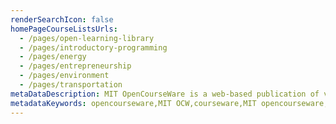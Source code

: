 ```yaml
---
renderSearchIcon: false
homePageCourseListsUrls:
  - /pages/open-learning-library
  - /pages/introductory-programming
  - /pages/energy
  - /pages/entrepreneurship
  - /pages/environment
  - /pages/transportation
metaDataDescription: MIT OpenCourseWare is a web-based publication of virtually all MIT course content. OCW is open and available to the world and is a permanent MIT activity
metadataKeywords: opencourseware,MIT OCW,courseware,MIT opencourseware,Free Courses,class notes,class syllabus,class materials,tutorials,online courses,MIT courses
---
```

